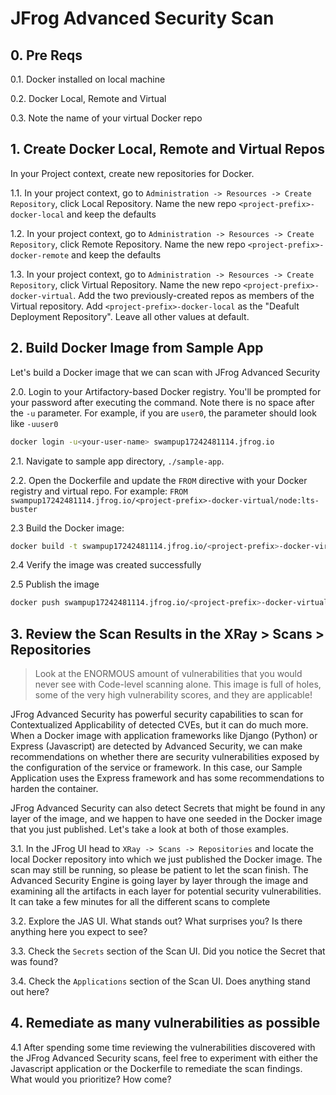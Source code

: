 # JFrog Advanced Security Scan
## 0. Pre Reqs
0.1. Docker installed on local machine

0.2. Docker Local, Remote and Virtual


0.3. Note the name of your virtual Docker repo

## 1. Create Docker Local, Remote and Virtual Repos
In your Project context, create new repositories for Docker.

1.1. In your project context, go to `Administration -> Resources -> Create Repository`, click Local Repository.  Name the new repo `<project-prefix>-docker-local` and keep the defaults

1.2. In your project context, go to `Administration -> Resources -> Create Repository`, click Remote Repository.  Name the new repo `<project-prefix>-docker-remote` and keep the defaults

1.3. In your project context, go to `Administration -> Resources -> Create Repository`, click Virtual Repository.  Name the new repo `<project-prefix>-docker-virtual`.  Add the two previously-created repos as members of the Virtual repository.  Add `<project-prefix>-docker-local` as the "Deafult Deployment Repository".  Leave all other values at default.

## 2. Build Docker Image from Sample App
Let's build a Docker image that we can scan with JFrog Advanced Security

2.0. Login to your Artifactory-based Docker registry.  You'll be prompted for your password after executing the command.  Note there is no space after the `-u` parameter.  For example, if you are `user0`, the parameter should look like `-uuser0`
```bash
docker login -u<your-user-name> swampup17242481114.jfrog.io 
```

2.1. Navigate to sample app directory, `./sample-app`.

2.2. Open the Dockerfile and update the `FROM` directive with your Docker registry and virtual repo.
For example: `FROM swampup17242481114.jfrog.io/<project-prefix>-docker-virtual/node:lts-buster`

2.3 Build the Docker image:
```bash
docker build -t swampup17242481114.jfrog.io/<project-prefix>-docker-virtual/sample-app:1 .
```
2.4 Verify the image was created successfully


2.5 Publish the image
```bash
docker push swampup17242481114.jfrog.io/<project-prefix>-docker-virtual/sample-app:1
```

## 3. Review the Scan Results in the XRay > Scans > Repositories
> Look at the ENORMOUS amount of vulnerabilities that you would never see with Code-level scanning alone.
> This image is full of holes, some of the very high vulnerability scores, and they are applicable!

JFrog Advanced Security has powerful security capabilities to scan for Contextualized Applicability of detected CVEs, but it can do much more. When a Docker image with application frameworks like Django (Python) or Express (Javascript) are detected by Advanced Security, we can make recommendations on whether there are security vulnerabilities exposed by the configuration of the service or framework.  In this case, our Sample Application uses the Express framework and has some recommendations to harden the container.  

JFrog Advanced Security can also detect Secrets that might be found in any layer of the image, and we happen to have one seeded in the Docker image that you just published.  Let's take a look at both of those examples.

3.1.  In the JFrog UI head to `XRay -> Scans -> Repositories` and locate the local Docker repository into which we just published the Docker image.  The scan may still be running, so please be patient to let the scan finish.  The Advanced Security Engine is going layer by layer through the image and examining all the artifacts in each layer for potential security vulnerabilities.  It can take a few minutes for all the different scans to complete 

3.2.  Explore the JAS UI.  What stands out?  What surprises you?  Is there anything here you expect to see?

3.3. Check the `Secrets` section of the Scan UI.  Did you notice the Secret that was found?  

3.4. Check the `Applications` section of the Scan UI.  Does anything stand out here?

## 4. Remediate as many vulnerabilities as possible
4.1 After spending some time reviewing the vulnerabilities discovered with the JFrog Advanced Security scans, feel free to experiment with either the Javascript application or the Dockerfile to remediate the scan findings.  What would you prioritize?  How come?


